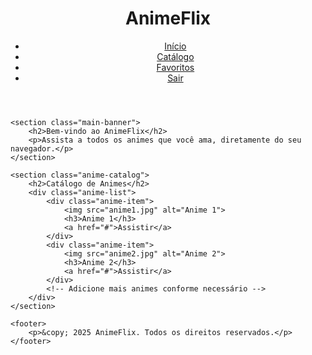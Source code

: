
<html lang="pt-br">
<head>
    <meta charset="UTF-8">
    <meta name="viewport" content="width=device-width, initial-scale=1.0">
    <title>AnimeFlix</title>
    <link rel="stylesheet" href="styles.css"> <!-- Link para o CSS -->
</head>
<body>
    <header>
        <div class="logo">
            <h1>AnimeFlix</h1>
        </div>
        <nav>
            <ul>
                <li><a href="#">Início</a></li>
                <li><a href="#">Catálogo</a></li>
                <li><a href="#">Favoritos</a></li>
                <li><a href="#">Sair</a></li>
            </ul>
        </nav>
    </header>

    <section class="main-banner">
        <h2>Bem-vindo ao AnimeFlix</h2>
        <p>Assista a todos os animes que você ama, diretamente do seu navegador.</p>
    </section>

    <section class="anime-catalog">
        <h2>Catálogo de Animes</h2>
        <div class="anime-list">
            <div class="anime-item">
                <img src="anime1.jpg" alt="Anime 1">
                <h3>Anime 1</h3>
                <a href="#">Assistir</a>
            </div>
            <div class="anime-item">
                <img src="anime2.jpg" alt="Anime 2">
                <h3>Anime 2</h3>
                <a href="#">Assistir</a>
            </div>
            <!-- Adicione mais animes conforme necessário -->
        </div>
    </section>

    <footer>
        <p>&copy; 2025 AnimeFlix. Todos os direitos reservados.</p>
    </footer>
</body>
</html>
